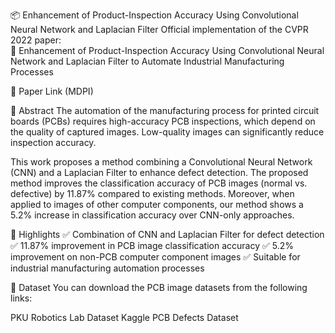 📦 Enhancement of Product-Inspection Accuracy Using Convolutional Neural Network and Laplacian Filter
Official implementation of the CVPR 2022 paper:<br> 📄 Enhancement of Product-Inspection Accuracy Using Convolutional Neural Network and Laplacian Filter to Automate Industrial Manufacturing Processes

🔗 Paper Link (MDPI)

📝 Abstract
The automation of the manufacturing process for printed circuit boards (PCBs) requires high-accuracy PCB inspections, which depend on the quality of captured images. Low-quality images can significantly reduce inspection accuracy.

This work proposes a method combining a Convolutional Neural Network (CNN) and a Laplacian Filter to enhance defect detection. The proposed method improves the classification accuracy of PCB images (normal vs. defective) by 11.87% compared to existing methods. Moreover, when applied to images of other computer components, our method shows a 5.2% increase in classification accuracy over CNN-only approaches.

🚀 Highlights
✅ Combination of CNN and Laplacian Filter for defect detection
✅ 11.87% improvement in PCB image classification accuracy
✅ 5.2% improvement on non-PCB computer component images
✅ Suitable for industrial manufacturing automation processes

📂 Dataset
You can download the PCB image datasets from the following links:

PKU Robotics Lab Dataset
Kaggle PCB Defects Dataset
